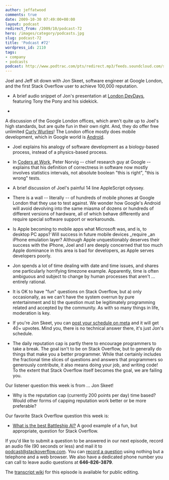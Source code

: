 ```yaml
---
author: jeffatwood
comments: true
date: 2009-10-30 07:49:00+00:00
layout: podcast
redirect_from: /2009/10/podcast-72
hero: /images/category/podcasts.jpg
slug: podcast-72
title: 'Podcast #72'
wordpress_id: 2110
tags:
- company
- podcasts
podcast: http://www.podtrac.com/pts/redirect.mp3/feeds.soundcloud.com/stream/14376799-stack-exchange-stack-overflow-podcast-5.mp3
---
```


Joel and Jeff sit down with Jon Skeet, software engineer at Google London, and the first Stack Overflow user to achieve 100,000 reputation.






  * A brief audio snippet of Jon's presentation at [London DevDays](http://stackoverflow.carsonified.com/events/london/), featuring Tony the Pony and his sidekick.


  * 
A discussion of the Google London offices, which aren't quite up to Joel's high standards, but are quite fun in their own right. And, they do offer free unlimited [Curly Wurlies](http://en.wikipedia.org/wiki/Curly_Wurly)! The London office mostly does mobile development, which in Google world is [Android](http://code.google.com/android/).


  * Joel explains his analogy of software development as a biology-based process, instead of a physics-based process.


  * In [Coders at Work](http://www.amazon.com/dp/1430219483/?tag=codinghorror-20), Peter Norvig -- chief research guy at Google -- explains that his definition of correctness in software now mostly involves statistics intervals, not absolute boolean "this is right", "this is wrong" tests.


  * A brief discussion of Joel's painful 14 line AppleScript odyssey.


  * There is a wall -- literally -- of hundreds of mobile phones at Google London that they use to test against. We wonder how Google's Android will avoid devolving into the same miasma of dozens or hundreds of different versions of hardware, all of which behave differently and require special software support or workarounds.


  * Is Apple becoming to mobile apps what Microsoft was, and is, to desktop PC apps? Will success in future mobile devices _require _an iPhone emulation layer? Although Apple unquestionably deserves their success with the iPhone, Joel and I are deeply concerned that too much Apple dominance in this area is bad for developers, as Apple serves developers poorly.


  * Jon spends a lot of time dealing with date and time issues, and shares one particularly horrifying timezone example. Apparently, time is often ambiguous and subject to change by human processes that aren't ... entirely rational.


  * It is OK to have "fun" questions on Stack Overflow, but a) only occasionally, as we can't have the system overrun by pure entertainment and b) the question must be legitimately programming related and accepted by the community. As with so many things in life, moderation is key.  



  * If you're Jon Skeet, you can [post your schedule on meta](http://meta.stackoverflow.com/questions/555/why-does-jon-skeet-never-sleep/566#566) and it will get 40+ upvotes. Mind you, there is no technical answer there, it's just Jon's schedule.


  * The daily reputation cap is partly there to encourage programmers to take a break. The goal isn't to be on Stack Overflow, but to generally do things that make you a better programmer. While that certainly includes the fractional time slices of questions and answers that programmers so generously contribute, it also means doing your job, and writing code! To the extent that Stack Overflow itself becomes the goal, we are failing you.  





Our listener question this week is from ... Jon Skeet!






  * Why is the reputation cap (currently 200 points per day) time based? Would other forms of capping reputation work better or be more preferable?  





Our favorite Stack Overflow question this week is:






  * [What is the best Battleship AI?](http://stackoverflow.com/questions/1631414/what-is-the-best-battleship-ai) A good example of a fun, but appropriate, question for Stack Overflow.  






If you'd like to submit a question to be answered in our next episode, record an audio file (90 seconds or less) and mail it to [podcast@stackoverflow.com](mailto:podcast@stackoverflow.com). You can [record a question](http://blog.stackoverflow.com/index.php/2008/05/recording-podcast-questions-using-your-telephone/) using nothing but a telephone and a web browser. We also have a
dedicated phone number you can call to leave audio questions at **646-826-3879**.






The [transcript wiki](https://stackoverflow.fogbugz.com/default.asp?W29092) for this episode is available for public editing.


